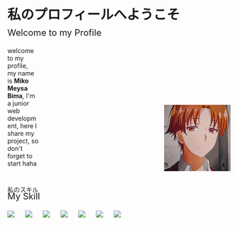 <p style="font-weight: bold; font-size: 30px;">私のプロフィールへようこそ</p>
<p style="font-size: 20px; margin-top: -20px;">Welcome to my Profile</p>
<div align="left">
    <p style="width: 70px;">welcome to my profile, my name is <span style="font-weight: bold;">Miko Meysa Bima</span>, I'm a junior web development, here I share my project, so don't forget to start haha</p>
    <img align="right" width="150px" style="margin-top: -155px; border-radius: 5;" src="ayanokouji.jpg">
</div>

<div style="margin-top: 40px;">
    <p>私のスキル</p>
    <p style="font-size: 20px; margin-top: -20px;">My Skill</p>
    <p align="left">
        <img width="50px" style="margin-right: 20px;" src="https://cdn.jsdelivr.net/gh/devicons/devicon/icons/javascript/javascript-original.svg"/>
        <img width="50px" style="margin-right: 20px;" src="https://cdn.jsdelivr.net/gh/devicons/devicon/icons/go/go-original-wordmark.svg" />
        <img width="50px" style="margin-right: 20px;" src="https://cdn.jsdelivr.net/gh/devicons/devicon/icons/react/react-original.svg" />
        <img width="50px" style="margin-right: 20px;" src="https://cdn.jsdelivr.net/gh/devicons/devicon/icons/nextjs/nextjs-original.svg" />
        <img width="50px" style="margin-right: 20px;" src="https://cdn.jsdelivr.net/gh/devicons/devicon/icons/mysql/mysql-original-wordmark.svg" />
        <img width="50px" style="margin-right: 20px;" src="https://cdn.jsdelivr.net/gh/devicons/devicon/icons/figma/figma-original.svg" />
        <img width="50px" style="margin-right: 20px;" src="https://cdn.jsdelivr.net/gh/devicons/devicon/icons/express/express-original.svg" />
    </p>
</div>
